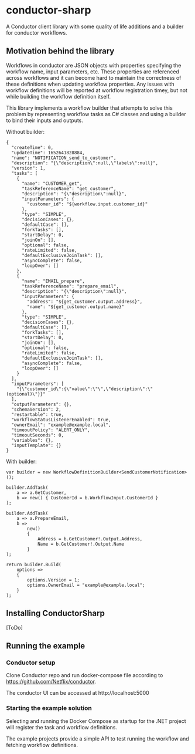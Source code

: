 # conductor-sharp

A Conductor client library with some quality of life additions and a builder for conductor workflows.

## Motivation behind the library

Workflows in conductor are JSON objects with properties specifying the workflow name, input parameters, etc. These properties are referenced across workflows and it can become hard to maintain the correctness of these definitions when updating workflow properties. Any issues with workflow definitions will be reported at workflow registration timey, but not while building the workflow definition itself.

This library implements a workflow builder that attempts to solve this problem by representing workflow tasks as C# classes and using a builder to bind their inputs and outputs.

Without builder:

```
{
  "createTime": 0,
  "updateTime": 1652641828884,
  "name": "NOTIFICATION_send_to_customer",
  "description": "{\"description\":null,\"labels\":null}",
  "version": 1,
  "tasks": [
    {
      "name": "CUSTOMER_get",
      "taskReferenceName": "get_customer",
      "description": "{\"description\":null}",
      "inputParameters": {
        "customer_id": "${workflow.input.customer_id}"
      },
      "type": "SIMPLE",
      "decisionCases": {},
      "defaultCase": [],
      "forkTasks": [],
      "startDelay": 0,
      "joinOn": [],
      "optional": false,
      "rateLimited": false,
      "defaultExclusiveJoinTask": [],
      "asyncComplete": false,
      "loopOver": []
    },
    {
      "name": "EMAIL_prepare",
      "taskReferenceName": "prepare_email",
      "description": "{\"description\":null}",
      "inputParameters": {
        "address": "${get_customer.output.address}",
        "name": "${get_customer.output.name}"
      },
      "type": "SIMPLE",
      "decisionCases": {},
      "defaultCase": [],
      "forkTasks": [],
      "startDelay": 0,
      "joinOn": [],
      "optional": false,
      "rateLimited": false,
      "defaultExclusiveJoinTask": [],
      "asyncComplete": false,
      "loopOver": []
    }
  ],
  "inputParameters": [
    "{\"customer_id\":{\"value\":\"\",\"description\":\" (optional)\"}}"
  ],
  "outputParameters": {},
  "schemaVersion": 2,
  "restartable": true,
  "workflowStatusListenerEnabled": true,
  "ownerEmail": "example@example.local",
  "timeoutPolicy": "ALERT_ONLY",
  "timeoutSeconds": 0,
  "variables": {},
  "inputTemplate": {}
}
```

With builder:

```
var builder = new WorkflowDefinitionBuilder<SendCustomerNotification>();

builder.AddTask(
    a => a.GetCustomer,
    b => new() { CustomerId = b.WorkflowInput.CustomerId }
);

builder.AddTask(
    a => a.PrepareEmail,
    b =>
        new()
        {
            Address = b.GetCustomer!.Output.Address,
            Name = b.GetCustomer!.Output.Name
        }
);

return builder.Build(
    options =>
    {
        options.Version = 1;
        options.OwnerEmail = "example@example.local";
    }
);
```

## Installing ConductorSharp

[ToDo]

## Running the example

### Conductor setup

Clone Conductor repo and run docker-compose file according to https://github.com/Netflix/conductor.

The conductor UI can be accessed at http://localhost:5000

### Starting the example solution

Selecting and running the Docker Compose as startup for the .NET project will register the task and workflow definitions.

The example projects provide a simple API to test running the workflow and fetching workflow definitions.
